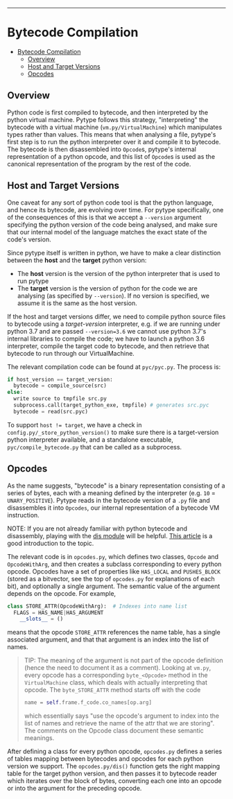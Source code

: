 ---
# Bytecode Compilation

<!--*
freshness: { owner: 'mdemello' reviewed: '2021-11-29' }
*-->

<!--ts-->
   * [Bytecode Compilation](#bytecode-compilation)
      * [Overview](#overview)
      * [Host and Target Versions](#host-and-target-versions)
      * [Opcodes](#opcodes)

<!-- Added by: rechen, at: 2022-02-03T17:05-08:00 -->

<!--te-->

## Overview

Python code is first compiled to bytecode, and then interpreted by the python
virtual machine. Pytype follows this strategy, "interpreting" the bytecode with
a virtual machine (`vm.py/VirtualMachine`) which manipulates types rather than
values. This means that when analysing a file, pytype's first step is to run the
python interpreter over it and compile it to bytecode. The bytecode is then
disassembled into `Opcode`s, pytype's internal representation of a python
opcode, and this list of `Opcode`s is used as the canonical representation of
the program by the rest of the code.

## Host and Target Versions

One caveat for any sort of python code tool is that the python language, and
hence its bytecode, are evolving over time. For pytype specifically, one of the
consequences of this is that we accept a `--version` argument specifying the
python version of the code being analysed, and make sure that our internal model
of the language matches the exact state of the code's version.

Since pytype itself is written in python, we have to make a clear distinction
between the **host** and the **target** python version:

* The **host** version is the version of the python interpreter that is used to
  run pytype
* The **target** version is the version of python for the code we are analysing
  (as specified by `--version`). If no version is specified, we assume it is the
  same as the host version.

If the host and target versions differ, we need to compile python source files
to bytecode using a *target-version* interpreter, e.g. if we are running under
python 3.7 and are passed `--version=3.6` we cannot use python 3.7's internal
libraries to compile the code; we have to launch a python 3.6 interpreter,
compile the target code to bytecode, and then retrieve that bytecode to run
through our VirtualMachine.

The relevant compilation code can be found at `pyc/pyc.py`. The process is:

```python
if host_version == target_version:
  bytecode = compile_source(src)
else:
  write source to tmpfile src.py
  subprocess.call(target_python_exe, tmpfile) # generates src.pyc
  bytecode = read(src.pyc)
```

To support `host != target`, we have a check in
`config.py/_store_python_version()` to make sure there is a target-version
python interpreter available, and a standalone executable,
`pyc/compile_bytecode.py` that can be called as a subprocess.

## Opcodes

As the name suggests, "bytecode" is a binary representation consisting of a
series of bytes, each with a meaning defined by the interpreter (e.g. `10` =
`UNARY_POSITIVE`).  Pytype reads in the bytecode version of a `.py` file and
disassembles it into `Opcodes`, our internal representation of a bytecode VM
instruction.

NOTE: If you are not already familiar with python bytecode and disassembly,
playing with the [dis module](https://docs.python.org/3/library/dis.html) will
be helpful. [This article](http://www.goldsborough.me/python/low-level/2016/10/04/00-31-30-disassembling_python_bytecode)
is a good introduction to the topic.

The relevant code is in `opcodes.py`, which defines two classes, `Opcode` and
`OpcodeWithArg`, and then creates a subclass corresponding to every python
opcode. Opcodes have a set of properties like `HAS_LOCAL` and `PUSHES_BLOCK`
(stored as a bitvector, see the top of `opcodes.py` for explanations of each
bit), and optionally a single argument. The semantic value of the argument
depends on the opcode. For example,

```python
class STORE_ATTR(OpcodeWithArg):  # Indexes into name list
  FLAGS = HAS_NAME|HAS_ARGUMENT
    __slots__ = ()
```

means that the opcode `STORE_ATTR` references the name table, has a single
associated argument, and that that argument is an index into the list of names.

> TIP: The meaning of the argument is not part of the opcode definition (hence the
> need to document it as a comment). Looking at `vm.py`, every opcode has a
> corresponding `byte_<Opcode>` method in the `VirtualMachine` class, which deals
> with actually interpreting that opcode. The `byte_STORE_ATTR` method starts off
> with the code
>
> ```python
> name = self.frame.f_code.co_names[op.arg]
> ```
>
> which essentially says "use the opcode's argument to index into the list of
> names and retrieve the name of the attr that we are storing". The comments on
> the Opcode class document these semantic meanings.

After defining a class for every python opcode, `opcodes.py` defines a series of
tables mapping between bytecodes and opcodes for each python version we support.
The `opcodes.py/dis()` function gets the right mapping table for the target
python version, and then passes it to bytecode reader which iterates over the
block of bytes, converting each one into an opcode or into the argument for the
preceding opcode.
